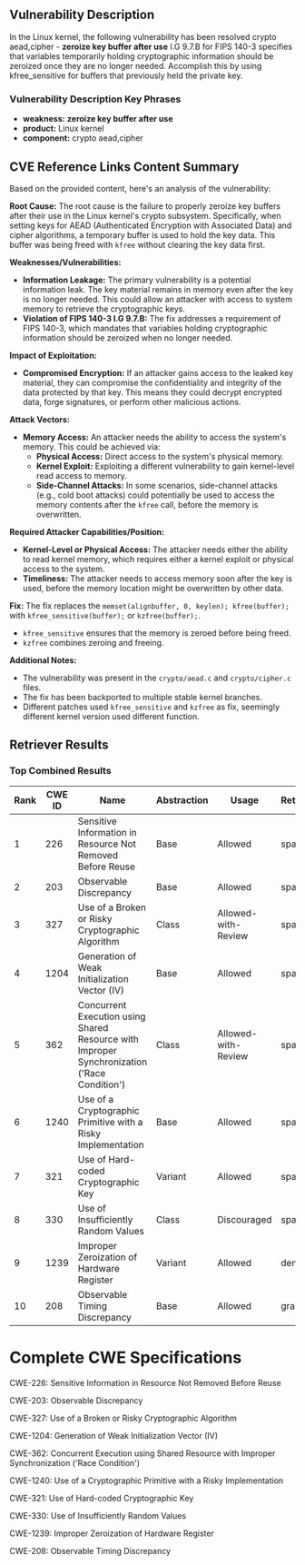 ## Vulnerability Description
In the Linux kernel, the following vulnerability has been resolved crypto aead,cipher - **zeroize key buffer after use** I.G 9.7.B for FIPS 140-3 specifies that variables temporarily holding cryptographic information should be zeroized once they are no longer needed. Accomplish this by using kfree_sensitive for buffers that previously held the private key.

### Vulnerability Description Key Phrases
- **weakness:** **zeroize key buffer after use**
- **product:** Linux kernel
- **component:** crypto aead,cipher

## CVE Reference Links Content Summary
Based on the provided content, here's an analysis of the vulnerability:

**Root Cause:**
The root cause is the failure to properly zeroize key buffers after their use in the Linux kernel's crypto subsystem. Specifically, when setting keys for AEAD (Authenticated Encryption with Associated Data) and cipher algorithms, a temporary buffer is used to hold the key data. This buffer was being freed with `kfree` without clearing the key data first.

**Weaknesses/Vulnerabilities:**
- **Information Leakage:** The primary vulnerability is a potential information leak. The key material remains in memory even after the key is no longer needed. This could allow an attacker with access to system memory to retrieve the cryptographic keys.
- **Violation of FIPS 140-3 I.G 9.7.B:** The fix addresses a requirement of FIPS 140-3, which mandates that variables holding cryptographic information should be zeroized when no longer needed.

**Impact of Exploitation:**
- **Compromised Encryption:** If an attacker gains access to the leaked key material, they can compromise the confidentiality and integrity of the data protected by that key. This means they could decrypt encrypted data, forge signatures, or perform other malicious actions.

**Attack Vectors:**
- **Memory Access:** An attacker needs the ability to access the system's memory. This could be achieved via:
    - **Physical Access:** Direct access to the system's physical memory.
    - **Kernel Exploit:** Exploiting a different vulnerability to gain kernel-level read access to memory.
    - **Side-Channel Attacks:** In some scenarios, side-channel attacks (e.g., cold boot attacks) could potentially be used to access the memory contents after the `kfree` call, before the memory is overwritten.

**Required Attacker Capabilities/Position:**
- **Kernel-Level or Physical Access:** The attacker needs either the ability to read kernel memory, which requires either a kernel exploit or physical access to the system.
- **Timeliness:** The attacker needs to access memory soon after the key is used, before the memory location might be overwritten by other data.

**Fix:**
The fix replaces the `memset(alignbuffer, 0, keylen); kfree(buffer);` with `kfree_sensitive(buffer);` or `kzfree(buffer);`.

* `kfree_sensitive` ensures that the memory is zeroed before being freed.
* `kzfree` combines zeroing and freeing.

**Additional Notes:**
- The vulnerability was present in the `crypto/aead.c` and `crypto/cipher.c` files.
- The fix has been backported to multiple stable kernel branches.
- Different patches used `kfree_sensitive` and `kzfree` as fix, seemingly different kernel version used different function.

## Retriever Results

### Top Combined Results

| Rank | CWE ID | Name | Abstraction | Usage  | Retrievers | Individual Scores |
|------|--------|------|-------------|-------|------------|-------------------|
| 1 | 226 | Sensitive Information in Resource Not Removed Before Reuse | Base | Allowed | sparse | 0.270 |
| 2 | 203 | Observable Discrepancy | Base | Allowed | sparse | 0.254 |
| 3 | 327 | Use of a Broken or Risky Cryptographic Algorithm | Class | Allowed-with-Review | sparse | 0.246 |
| 4 | 1204 | Generation of Weak Initialization Vector (IV) | Base | Allowed | sparse | 0.230 |
| 5 | 362 | Concurrent Execution using Shared Resource with Improper Synchronization ('Race Condition') | Class | Allowed-with-Review | sparse | 0.228 |
| 6 | 1240 | Use of a Cryptographic Primitive with a Risky Implementation | Base | Allowed | sparse | 0.228 |
| 7 | 321 | Use of Hard-coded Cryptographic Key | Variant | Allowed | sparse | 0.225 |
| 8 | 330 | Use of Insufficiently Random Values | Class | Discouraged | sparse | 0.219 |
| 9 | 1239 | Improper Zeroization of Hardware Register | Variant | Allowed | dense | 0.555 |
| 10 | 208 | Observable Timing Discrepancy | Base | Allowed | graph | 0.003 |



# Complete CWE Specifications

CWE-226: Sensitive Information in Resource Not Removed Before Reuse

CWE-203: Observable Discrepancy

CWE-327: Use of a Broken or Risky Cryptographic Algorithm

CWE-1204: Generation of Weak Initialization Vector (IV)

CWE-362: Concurrent Execution using Shared Resource with Improper Synchronization ('Race Condition')

CWE-1240: Use of a Cryptographic Primitive with a Risky Implementation

CWE-321: Use of Hard-coded Cryptographic Key

CWE-330: Use of Insufficiently Random Values

CWE-1239: Improper Zeroization of Hardware Register

CWE-208: Observable Timing Discrepancy